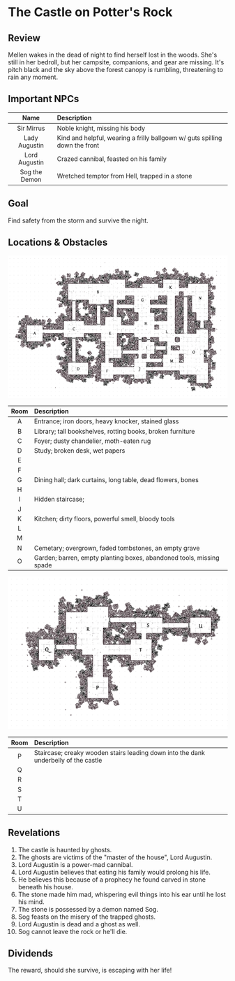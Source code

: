 # The Castle on Potter's Rock

## Review
Mellen wakes in the dead of night to find herself lost in the woods. She's still in her bedroll, but her campsite, companions, and gear are missing. It's pitch black and the sky above the forest canopy is rumbling, threatening to rain any moment.

## Important NPCs
| Name | Description |
|:---:|:--- |
| Sir Mirrus | Noble knight, missing his body |
| Lady Augustin | Kind and helpful, wearing a frilly ballgown w/ guts spilling down the front |
| Lord Augustin | Crazed cannibal, feasted on his family |
| Sog the Demon | Wretched temptor from Hell, trapped in a stone |

## Goal
Find safety from the storm and survive the night.

## Locations & Obstacles
![Gridded map of the castle at Potter's Rock, each room marked with a letter.](castleAtPottersRock1.png)

| Room | Description |
|:---:|:--- |
| A | Entrance; iron doors, heavy knocker, stained glass |
| B | Library; tall bookshelves, rotting books, broken furniture |
| C | Foyer; dusty chandelier, moth-eaten rug |
| D | Study; broken desk, wet papers |
| E |  |
| F |  |
| G | Dining hall; dark curtains, long table, dead flowers, bones |
| H |  |
| I | Hidden staircase; |
| J |  |
| K | Kitchen; dirty floors, powerful smell, bloody tools |
| L |  |
| M |  |
| N | Cemetary; overgrown, faded tombstones, an empty grave |
| O | Garden; barren, empty planting boxes, abandoned tools, missing spade |

![Gridded map of basement of the castle at Potter's Rock, each room marked with a letter.](castleAtPottersRock_below1.png)

| Room | Description |
|:---:|:--- |
| P | Staircase; creaky wooden stairs leading down into the dank underbelly of the castle |
| Q |  |
| R |  |
| S |  |
| T |  |
| U |  |

## Revelations
1. The castle is haunted by ghosts.
2. The ghosts are victims of the "master of the house", Lord Augustin.
3. Lord Augustin is a power-mad cannibal.
4. Lord Augustin believes that eating his family would prolong his life.
5. He believes this because of a prophecy he found carved in stone beneath his house.
6. The stone made him mad, whispering evil things into his ear until he lost his mind.
7. The stone is possessed by a demon named Sog.
8. Sog feasts on the misery of the trapped ghosts.
9. Lord Augustin is dead and a ghost as well.
10. Sog cannot leave the rock or he'll die.

## Dividends
The reward, should she survive, is escaping with her life!
